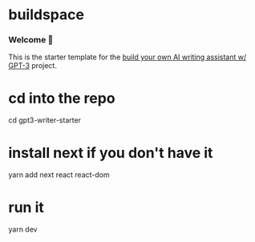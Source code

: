 # buildspace 
### Welcome 👋
This is the starter template for the [build your own AI writing assistant w/ GPT-3](https://buildspace.so/builds/ai-writer) project.


# cd into the repo
cd gpt3-writer-starter

# install next if you don't have it
yarn add next react react-dom

# run it
yarn dev